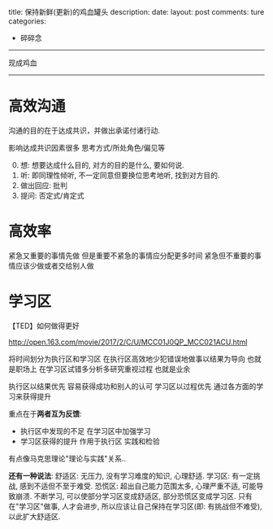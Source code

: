 title: 保持新鲜(更新)的鸡血罐头
description: 
date: 
layout: post
comments: ture
categories:
- 碎碎念
---

现成鸡血

---

高效沟通
=============

沟通的目的在于达成共识，并做出承诺付诸行动.

影响达成共识因素很多 思考方式/所处角色/偏见等

0. 想: 想要达成什么目的, 对方的目的是什么, 要如何说.
1. 听: 即同理性倾听, 不一定同意但要换位思考地听, 找到对方目的.
2. 做出回应: 批判 
3. 提问: 否定式/肯定式

高效率
===========
紧急又重要的事情先做 但是重要不紧急的事情应分配更多时间
紧急但不重要的事情应该少做或者交给别人做


学习区
==================

【TED】如何做得更好

http://open.163.com/movie/2017/2/C/U/MCC01J0QP_MCC021ACU.html

将时间划分为执行区和学习区
在执行区高效地少犯错误地做事以结果为导向 也就是职场上
在学习区试错多分析多研究重视过程 也就是业余

执行区以结果优先 容易获得成功和别人的认可
学习区以过程优先 通过各方面的学习来获得提升

重点在于**两者互为反馈**:
* 执行区中发现的不足 在学习区中加强学习 
* 学习区获得的提升 作用于执行区 实践和检验

有点像马克思理论"理论与实践"关系..

**还有一种说法**:
舒适区: 无压力, 没有学习难度的知识, 心理舒适.
学习区: 有一定挑战, 感到不适但不至于难受.
恐慌区: 超出自己能力范围太多, 心理严重不适, 可能导致崩溃.
不断学习, 可以使部分学习区变成舒适区, 部分恐慌区变成学习区.
只有在"学习区"做事, 人才会进步, 所以应该让自己保持在学习区(即: 有挑战但不难受), 以此扩大舒适区.